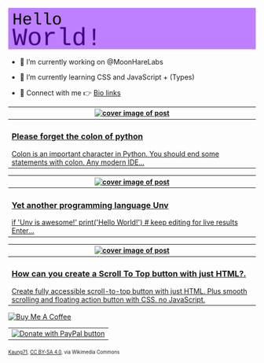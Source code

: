 [![Hello World!](https://github.com/ksenginew/ksenginew/raw/main/header.svg)](#nolink)

- 🔭 I’m currently working on @MoonHareLabs  

- 🌱 I’m currently learning CSS and JavaScript + (Types)    

- 💌 Connect with me 👉 [Bio links](https://ksengine.bio.link)

<!-- blog  posts start -->
<a href="https://dev.to/ksengine/please-forget-the-colon-of-python-2b17">
<table>
<thead>
<tr>
<th>
<img src="https://res.cloudinary.com/practicaldev/image/fetch/s--w85BxKam--/c_imagga_scale,f_auto,fl_progressive,h_420,q_auto,w_1000/https://dev-to-uploads.s3.amazonaws.com/uploads/articles/kt6soeuhxwgd5zb3j1k0.jpg" alt="cover image of post" width="500px" height="auto"/>
</th>
</tr>
</thead>
<tbody>
<tr>
<td>
<h3>Please forget the colon of python</h3>
Colon is an important character in Python. You should end some statements with colon.  Any modern IDE...
</td>
</tr>
</tbody>
</table>
</a>



<a href="https://dev.to/ksengine/yet-another-programming-language-unv-1mn0">
<table>
<thead>
<tr>
<th>
<img src="https://res.cloudinary.com/practicaldev/image/fetch/s--q6ZYXKKB--/c_imagga_scale,f_auto,fl_progressive,h_420,q_auto,w_1000/https://images.unsplash.com/photo-1444703686981-a3abbc4d4fe3%3Fixlib%3Drb-1.2.1%26ixid%3DMnwxMjA3fDB8MHxwaG90by1wYWdlfHx8fGVufDB8fHx8%26auto%3Dformat%26fit%3Dcrop%26w%3D870%26q%3D80" alt="cover image of post" width="500px" height="auto"/>
</th>
</tr>
</thead>
<tbody>
<tr>
<td>
<h3>Yet another programming language Unv</h3>
if 'Unv is awesome!'     print('Hello World!') # keep editing for live results        Enter...
</td>
</tr>
</tbody>
</table>
</a>



<a href="https://dev.to/ksengine/how-can-you-create-a-scroll-to-top-button-with-just-html-1715">
<table>
<thead>
<tr>
<th>
<img src="https://res.cloudinary.com/practicaldev/image/fetch/s--lcU-2qua--/c_imagga_scale,f_auto,fl_progressive,h_420,q_66,w_1000/https://cdn.dribbble.com/users/989157/screenshots/4970953/media/e5606e2c4e295de4905a3377e171d4f6.gif" alt="cover image of post" width="500px" height="auto"/>
</th>
</tr>
</thead>
<tbody>
<tr>
<td>
<h3>How can you create a Scroll To Top button with just HTML?.</h3>
Create fully accessible scroll-to-top button with just HTML. Plus smooth scrolling and floating action button with CSS. no JavaScript.
</td>
</tr>
</tbody>
</table>
</a>
<!-- blog  posts end -->

<a href="https://www.buymeacoffee.com/ksengine">
  <img src="https://cdn.buymeacoffee.com/buttons/v2/default-yellow.png" alt="Buy Me A Coffee" width="200px" height="auto"/>
</a>

<a href="https://www.paypal.com/donate/?hosted_button_id=J9U7ZZGKXEZ8C" title="PayPal - The safer, easier way to pay online!">
  <table>
    <tr>
      <td>
        <img alt="Donate with PayPal button" src="https://upload.wikimedia.org/wikipedia/commons/a/a8/Paypal_Servise.jpg" width="100px" height="auto"/>
      </td>
    </tr>
  </table>
</a>

<sup><sub>
<a href="https://commons.wikimedia.org/wiki/File:Paypal_Servise.jpg">Kaung71</a>, <a href="https://creativecommons.org/licenses/by-sa/4.0">CC BY-SA 4.0</a>, via Wikimedia Commons
</sub></sup>
  
